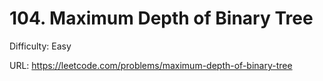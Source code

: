# 104. Maximum Depth of Binary Tree

Difficulty: Easy

URL: https://leetcode.com/problems/maximum-depth-of-binary-tree

